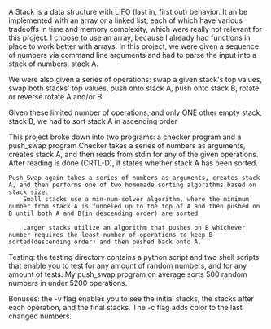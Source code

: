 A Stack is a data structure with LIFO (last in, first out) behavior.
    It an be implemented with an array or a linked list, each of which have various tradeoffs in time and memory complexity, which were really not relevant for this project. I choose to use an array, because I already had functions in place to work better with arrays.
In this project, we were given a sequence of numbers via command line arguments and had to parse the input into a stack of numbers, stack A.

We were also given a series of operations: swap a given stack's top values, swap both stacks' top values, push onto stack A, push onto stack B, rotate or reverse rotate A and/or B.

Given these limited number of operations, and only ONE other empty stack, stack B, we had to sort stack A in ascending order

This project broke down into two programs: a checker program and a push_swap program
    Checker takes a series of numbers as arguments, creates stack A, and then reads from stdin for any of the given operations. After reading is done (CRTL-D), it states whether stack A has been sorted.
    
    Push_Swap again takes a series of numbers as arguments, creates stack A, and then performs one of two homemade sorting algorithms based on stack size.
        Small stacks use a min-num-solver algorithm, where the minimum number from stack A is funneled up to the top of A and then pushed on B until both A and B(in descending order) are sorted
        
        Larger stacks utilize an algorithm that pushes on B whichever number requires the least number of operations to keep B sorted(descending order) and then pushed back onto A.
Testing: the testing directory contains a python script and two shell scripts that enable you to test for any amount of random numbers, and for any amount of tests. My push_swap program on average sorts 500 random numbers in under 5200 operations.

Bonuses: the -v flag enables you to see the initial stacks, the stacks after each operation, and the final stacks. The -c flag adds color to the last changed numbers.